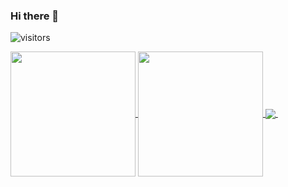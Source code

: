 ### Hi there 👋

![visitors](https://count.getloli.com/get/@stephenwang0317?theme=asoul)

<a href="https://github.com/stephenwang0317">
  <img height=200 align="center" src="https://github-readme-stats.vercel.app/api?username=stephenwang0317&show_icons=true&theme=tokyonight&card_width=200" />
</a>
<a href="https://github.com/stephenwang0317)">
  <img height=200 align="center" src="https://github-readme-stats.vercel.app/api/top-langs/?username=stephenwang0317&layout=compact&exclude_repo=GLaDOS-checkin&theme=tokyonight&card_width=200" />
</a>

<a href="https://github.com/stephenwang0317">
  <img align="center" src="https://github-readme-stats.vercel.app/api?username=stephenwang0317&show_icons=true&theme=tokyonight&card_width=200" />
</a>
<a href="https://github.com/stephenwang0317">
  <img align="center" src=""https://github-readme-stats.vercel.app/api/top-langs/?username=stephenwang0317&layout=compact&exclude_repo=GLaDOS-checkin&theme=tokyonight&card_width=200" />
</a>








<!--
**stephenwang0317/stephenwang0317** is a ✨ _special_ ✨ repository because its `README.md` (this file) appears on your GitHub profile.

Here are some ideas to get you started:

- 🔭 I’m currently working on ...
- 🌱 I’m currently learning ...
- 👯 I’m looking to collaborate on ...
- 🤔 I’m looking for help with ...
- 💬 Ask me about ...
- 📫 How to reach me: ...
- 😄 Pronouns: ...
- ⚡ Fun fact: ...
-->
